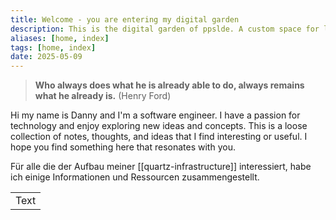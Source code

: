 ```yaml
---
title: Welcome - you are entering my digital garden
description: This is the digital garden of ppslde. A custom space for loosely organized thoughts and ideas.
aliases: [home, index]
tags: [home, index]
date: 2025-05-09
---
```


> **Who always does what he is already able to do, always remains what he already is.** (Henry Ford)

Hi my name is Danny and I'm a software engineer. I have a passion for technology and enjoy exploring new ideas and concepts.
This is a loose collection of notes, thoughts, and ideas that I find interesting or useful.
I hope you find something here that resonates with you.

Für alle die der Aufbau meiner [[quartz-infrastructure]] interessiert, habe ich einige Informationen und Ressourcen zusammengestellt.

<table class="boxed"><tr><td>Text</td></tr></table>